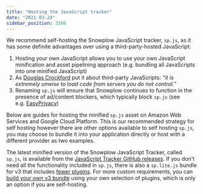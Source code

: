 ```yaml
---
title: "Hosting the JavaScript tracker"
date: "2021-03-24"
sidebar_position: 3200
---
```


We recommend self-hosting the Snowplow JavaScript tracker, `sp.js`, as it has some definite advantages over using a third-party-hosted JavaScript:

1. Hosting your own JavaScript allows you to use your own JavaScript minification and asset pipelining approach (e.g. bundling all JavaScripts into one minified JavaScript)
2. As [Douglas Crockford](https://github.com/douglascrockford) put it about third-party JavaScripts: _“it is extremely unwise to load code from servers you do not control.”_
3. Renaming `sp.js` will ensure that Snowplow continues to function in the presence of ad/content blockers, which typically block `sp.js` (see e.g. [EasyPrivacy](https://easylist-downloads.adblockplus.org/easyprivacy.txt))

Below are guides for hosting the minified `sp.js` asset on Amazon Web Services and Google Cloud Platform. This is our recommended strategy for self hosting however there are other options available to self hosting `sp.js`, you may choose to bundle it into your application directly or host with a different provider as two examples.

The latest minified version of the Snowplow JavaScript Tracker, called `sp.js`, is available from the [JavaScript Tracker GitHub releases](https://github.com/snowplow/snowplow-javascript-tracker/releases).
If you don't need all the functionality included in `sp.js`, there is also a `sp.lite.js` bundle for v3 that includes [fewer plugins](/docs/sources/trackers/web-trackers/plugins/index.md).
For more custom requirements, you can [build your own v3 bundle](/docs/sources/trackers/web-trackers/plugins/configuring-tracker-plugins/javascript/index.md) using your own selection of plugins, which is only an option if you are self-hosting.
